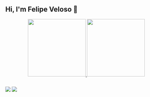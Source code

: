## Hi, I'm Felipe Veloso 👋

<div align="center">
  <a href="https://github.com/velosofelipe64">
  <img height="180em" src="https://github-readme-stats.vercel.app/api?username=velosofelipe64&show_icons=true&theme=buefy&include_all_commits=true&count_private=true"/>
  <img height="180em" src="https://github-readme-stats.vercel.app/api/top-langs/?username=velosofelipe64&layout=compact&langs_count=7&theme=buefy"/>
</div>
  
  ##
  
  <div> 
  <a href = "mailto:renauxfelipe64@gmail.com"><img src="https://img.shields.io/badge/-Gmail-%23333?style=for-the-badge&logo=gmail&logoColor=white" target="_blank"></a>
  <a href="https://www.linkedin.com/in/felipe-veloso-11b674185/" target="_blank"><img src="https://img.shields.io/badge/-LinkedIn-%230077B5?style=for-the-badge&logo=linkedin&logoColor=white" target="_blank"></a> 

</div>
